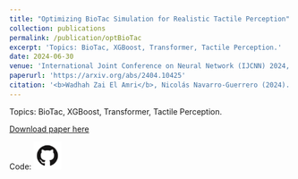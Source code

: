 ```yaml
---
title: "Optimizing BioTac Simulation for Realistic Tactile Perception"
collection: publications
permalink: /publication/optBioTac
excerpt: 'Topics: BioTac, XGBoost, Transformer, Tactile Perception.'
date: 2024-06-30
venue: 'International Joint Conference on Neural Network (IJCNN) 2024, Yokohama, Japan.'
paperurl: 'https://arxiv.org/abs/2404.10425'
citation: '<b>Wadhah Zai El Amri</b>, Nicolás Navarro-Guerrero (2024). &quot;Optimizing BioTac Simulation for Realistic Tactile Perception.&quot; <i>arXiv:2404.10425</i>.'
---
```

Topics: BioTac, XGBoost, Transformer, Tactile Perception.

[Download paper here](http://wzaielamri.github.io/files/optBioTac_zaielamri.pdf)

Code: [<img src="../images/GitHub-Mark.png" width="50" height="50">](https://github.com/wzaielamri/Optimizing_BioTac_Simulation)